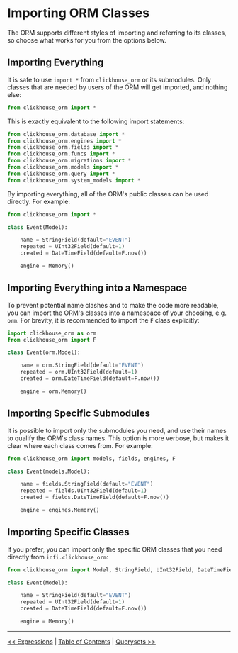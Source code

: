 
Importing ORM Classes
=====================

The ORM supports different styles of importing and referring to its classes, so choose what works for you from the options below.

Importing Everything
--------------------

It is safe to use `import *` from `clickhouse_orm` or its submodules. Only classes that are needed by users of the ORM will get imported, and nothing else:
```python
from clickhouse_orm import *
```
This is exactly equivalent to the following import statements:
```python
from clickhouse_orm.database import *
from clickhouse_orm.engines import *
from clickhouse_orm.fields import *
from clickhouse_orm.funcs import *
from clickhouse_orm.migrations import *
from clickhouse_orm.models import *
from clickhouse_orm.query import *
from clickhouse_orm.system_models import *
```
By importing everything, all of the ORM's public classes can be used directly. For example:
```python
from clickhouse_orm import *

class Event(Model):

    name = StringField(default="EVENT")
    repeated = UInt32Field(default=1)
    created = DateTimeField(default=F.now())

    engine = Memory()
```

Importing Everything into a Namespace
-------------------------------------

To prevent potential name clashes and to make the code more readable, you can import the ORM's classes into a namespace of your choosing, e.g. `orm`. For brevity, it is recommended to import the `F` class explicitly:
```python
import clickhouse_orm as orm
from clickhouse_orm import F

class Event(orm.Model):

    name = orm.StringField(default="EVENT")
    repeated = orm.UInt32Field(default=1)
    created = orm.DateTimeField(default=F.now())

    engine = orm.Memory()
```

Importing Specific Submodules
-----------------------------

It is possible to import only the submodules you need, and use their names to qualify the ORM's class names. This option is more verbose, but makes it clear where each class comes from. For example:
```python
from clickhouse_orm import models, fields, engines, F

class Event(models.Model):

    name = fields.StringField(default="EVENT")
    repeated = fields.UInt32Field(default=1)
    created = fields.DateTimeField(default=F.now())

    engine = engines.Memory()
```

Importing Specific Classes
--------------------------

If you prefer, you can import only the specific ORM classes that you need directly from `infi.clickhouse_orm`:
```python
from clickhouse_orm import Model, StringField, UInt32Field, DateTimeField, F, Memory

class Event(Model):

    name = StringField(default="EVENT")
    repeated = UInt32Field(default=1)
    created = DateTimeField(default=F.now())

    engine = Memory()
```

---

[<< Expressions](expressions.md) | [Table of Contents](toc.md) | [Querysets >>](querysets.md)
